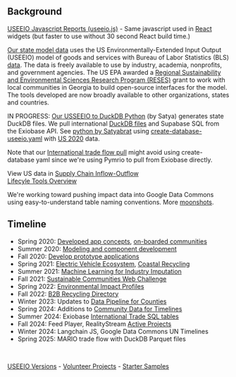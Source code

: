 ## Background
[USEEIO Javascript Reports (useeio.js)](/useeio.js/footprint) - Same javascript used in [React](../../io/charts) widgets (but faster to use without 30 second React build time.)

[Our state model data](https://github.com/ModelEarth/OpenFootprint/tree/main/impacts/2020) uses the US Environmentally-Extended Input Output (USEEIO) model of goods and services with Bureau of Labor Statistics (BLS) [data](https://model.earth/data-pipeline/). The data is freely available to use by industry, academia, nonprofits, and government agencies.  <!--In 2019, -->The US EPA awarded a [Regional Sustainability and Environmental Sciences Research Program (RESES)](https://www.epa.gov/research/regional-sustainability-and-environmental-sciences-research-program-reses) grant <!--(Community-driven Application Development Using USEEIO Models) to support EPA and the Georgia Center of Innovation for Energy --> to work with local communities in Georgia to build open-source interfaces for the model. The tools developed are now broadly available to other organizations, states and countries.  

IN PROGRESS: [Our USSEEIO to DuckDB Python](https://github.com/ModelEarth/OpenFootprint/tree/main/impacts/useeio/python) (by Satya) generates state DuckDB files. We pull international [DuckDB files](/OpenFootprint/prep/sql/duckdb/) and Supabase SQL from the Exiobase API. See [python by Satyabrat](https://gist.github.com/Satyabrat35/c8324f4efa26d1e82cb48e18eced35cd) using [create-database-useeio.yaml](https://github.com/ModelEarth/OpenFootprint/blob/main/impacts/useeio/create-database-useeio.yaml) with [US 2020](https://github.com/ModelEarth/OpenFootprint/tree/main/impacts/2020/USEEIOv2.0.1-411) data. 

Note that our [International trade flow pull](/OpenFootprint/trade/) might avoid using create-database yaml since we're using Pymrio to pull from Exiobase directly.

View US data in [Supply Chain Inflow-Outflow](../../localsite/info/)  
[Lifecyle Tools Overview](../../community/tools/)<!--
[Webinar Video](https://youtu.be/GRJSvyUx0t4) 
and [slide presentation](https://smartcities.ipat.gatech.edu/sites/default/files/Smarter_Together_Webinar_Industry-Comparison-Tools_10-15-2020.pdf) --> 
<!--Learn about [USEEIO](/community/about/useeio/)  
Learn about [the USEEIO API](api/)-->

We're working toward pushing impact data into Google Data Commons using easy-to-understand table naming conventions. More [moonshots](/community/projects/).

## Timeline

- Spring 2020: [Developed app concepts](../../io/projects/), [on-boarded communities](../../io/communities/)
- Summer 2020: [Modeling and component development](../../localsite/info/)
- Fall 2020: [Develop prototype applications](../../apps/)
- Spring 2021: [Electric Vehicle Ecosystem](../../community/projects/mobility/), [Coastal Recycling](../../apps/coastal/)<!-- Activated Carbon Feedstocks -->
- Summer 2021: [Machine Learning for Industry Imputation](../../localsite/info/data/)
- Fall 2021: [Sustainable Communities Web Challenge](../../community/challenge/)
- Spring 2022: [Environmental Impact Profiles](../../io/template/)
- Fall 2022: [B2B Recycling Directory](../../localsite/map/#show=recyclers&state=GA)
- Winter 2023: Updates to [Data Pipeline for Counties](https://model.earth/data-pipeline/)
- Spring 2024: Additions to [Community Data for Timelines](https://model.earth/community-data/)
- Summer 2024: Exiobase [International Trade SQL tables](https://model.earth/OpenFootprint/trade/)
- Fall 2024: Feed Player, RealityStream [Active Projects](https://model.earth/projects/)
- Winter 2024: Langchain JS, Google Data Commons UN Timelines
- Spring 2025: MARIO trade flow with DuckDB Parquet files
<br>

[USEEIO Versions](https://www.epa.gov/land-research/us-environmentally-extended-input-output-useeio-technical-content) - [Volunteer Projects](../../io/projects/) - [Starter Samples](../../localsite/start/)  


<!--
What inspired you to start your project?
Our project, Model.earth, was inspired by the need to address environmental challenges by extending existing industry data with environmental impact indicators to help inspire technology adoption that fits the unique attributes of each community - state, county and zip (territory and postal code). We’ve been motivated by the need for open footprint data on industries and their products to help promote sustainable material management, better built environments, pollution reduction, land and water conservation, and new infrastructure projects focused on biodiversity.

How did you discover DemocracyLab?
We discovered DemocracyLab online while collaborating with other open source developers. DemocracyLab connects tech enthusiasts, data scientists, and front-end developers with projects that drive positive change in society. The ethos of community-driven innovation resonated with our vision for Model.earth.

What motivated you to create a project on the platform?
The active community and collaborative spirit of DemocracyLab motivated us to use the platform as the primary recruiting tool for our coding projects. We saw it as an opportunity to share our work with talented, likeminded programmers interested in contributing their skills to the development of sustainability focused apps.

About your experience with DemocracyLab:
Our experience with DemocracyLab has been enriching and rewarding. The project setup and volunteer recruitment process were seamless thanks to the user-friendly interface and great support in Slack. We’ve recruited a dedicated and growing team of volunteers through the platform who have collectively contributed hundreds of hours to our project.

What was the project setup and volunteer recruitment process like?
The project setup on DemocracyLab was straightforward, allowing us to showcase our initiatives and attract skilled volunteers. The recruitment process involved posting project descriptions that promoted our vision to attract like-minded programmers passionate about thinking globally and acting locally.

How many volunteers have you recruited through the platform, how many hours have they contributed and how did they help your organization?
We’ve recruited over 30 volunteers through DemocracyLab who have collectively contributed over 200 hours to our project. Their efforts have been instrumental in advancing Model.earth by developing new features, analyzing data, and enhancing the platform’s capabilities for comprehensive environmental modeling using a wide range of visualization tools and services, including Apache eCharts, Streamlit Python, OpenAi and the Google Data Commons API.

What other platform features or events by DemocracyLab have you found most helpful?
DemocracyLab’s diverse range of platform features, such as skill-based matching, project management tools, and their community forums in Slack, have been invaluable in fostering collaboration and streamlining project workflows. The coding events and skill-building opportunities offered by DemocracyLab have enriched our volunteers’ experiences and contributed to their growth.

Is there any other example of DemocracyLab’s impact on your project that you want to share with us?
DemocracyLab’s impact on our project goes beyond volunteer recruitment. The platform facilitates meaningful connections, knowledge sharing, and problem-solving within the open source code community. This collaborative ecosystem has enabled us to expand our use of Machine Learning AI via Random Forests and Neural Networks for community forecasting that helps identify “At Risk” communities where innovations can reap the greater returns.

With Model.earth, policymakers, conservationists, and decision-makers can input parameters to predict the consequences of local investments on the environment. Model.earth offers insights into sustainable practices and products that make a difference. Our goal is to foster a better understanding of local business and job opportunity patterns while helping people make informed decisions with the power of AI and robust impact data, Model.earth is emerging as an important part of the decision making toolkit in a world where environmental challenges are solved through collaboration and informed perspectives using hundreds of factors that unfold around us all on a very local level.
-->